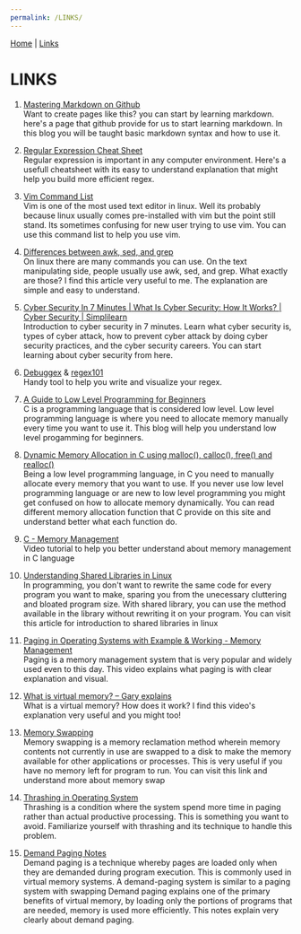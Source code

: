 ```yaml
---
permalink: /LINKS/
---
```


[Home](/os212) | [Links](/os212/LINKS/)

# LINKS

1. [Mastering Markdown on Github](https://guides.github.com/features/mastering-markdown/)<br>
Want to create pages like this? you can start by learning markdown. here's a page that github provide for us to start learning markdown. In this blog you will be taught basic markdown syntax and how to use it.

2. [Regular Expression Cheat Sheet](https://developer.mozilla.org/en-US/docs/Web/JavaScript/Guide/Regular_Expressions/Cheatsheet)<br>
Regular expression is important in any computer environment. Here's a usefull cheatsheet with its easy to understand explanation that might help you build more efficient regex.

3. [Vim Command List](https://vim.rtorr.com/)<br>
Vim is one of the most used text editor in linux. Well its probably because linux usually comes pre-installed with vim but the point still stand. Its sometimes confusing for new user trying to use vim. You can use this command list to help you use vim.

4. [Differences between awk, sed, and grep](https://www.baeldung.com/linux/grep-sed-awk-differences)<br>
On linux there are many commands you can use. On the text manipulating side, people usually use awk, sed, and grep. What exactly are those? I find this article very useful to me. The explanation are simple and easy to understand.

5. [Cyber Security In 7 Minutes | What Is Cyber Security: How It Works? | Cyber Security | Simplilearn](https://youtu.be/inWWhr5tnEA)<br>
Introduction to cyber security in 7 minutes. Learn what cyber security is, types of cyber attack, how to prevent cyber attack by doing cyber security practices, and the cyber security careers. You can start learning about cyber security from here.

6. [Debuggex](https://www.debuggex.com/) & [regex101](https://regex101.com/)<br>
Handy tool to help you write and visualize your regex.

7. [A Guide to Low Level Programming for Beginners](https://www.coursereport.com/blog/a-guide-to-low-level-programming-for-beginners)<br>
C is a programming language that is considered low level. Low level programming language is where you need to allocate memory manually every time you want to use it. This blog will help you understand low level progamming for beginners.

8. [Dynamic Memory Allocation in C using malloc(), calloc(), free() and realloc()](https://www.geeksforgeeks.org/dynamic-memory-allocation-in-c-using-malloc-calloc-free-and-realloc/)<br>
Being a low level programming language, in C you need to manually allocate every memory that you want to use. If you never use low level programming language or are new to low level programming you might get confused on how to allocate memory dynamically. You can read different memory allocation function that C provide on this site and understand better what each function do.

9. [C - Memory Management](https://youtu.be/734IQSAkww4)<br>
Video tutorial to help you better understand about memory management in C language

10. [Understanding Shared Libraries in Linux](https://www.tecmint.com/understanding-shared-libraries-in-linux/)<br>
In programming, you don't want to rewrite the same code for every program you want to make, sparing you from the unecessary cluttering and bloated program size. With shared library, you can use the method available in the library without rewriting it on your program. You can visit this article for introduction to shared libraries in linux

11. [Paging in Operating Systems with Example & Working - Memory Management](https://youtu.be/pJ6qrCB8pDw)<br>
Paging is a memory management system that is very popular and widely used even to this day. This video explains what paging is with clear explanation and visual.

12. [What is virtual memory? – Gary explains](https://youtu.be/2quKyPnUShQ)<br>
What is a virtual memory? How does it work? I find this video's explanation very useful and you might too!

13. [Memory Swapping](https://www.techopedia.com/definition/30467/memory-swapping)<br>
Memory swapping is a memory reclamation method wherein memory contents not currently in use are swapped to a disk to make the memory available for other applications or processes. This is very useful if you have no memory left for program to run. You can visit this link and understand more about memory swap

14. [Thrashing in Operating System](https://www.studytonight.com/operating-system/thrashing-in-operating-system)<br>
Thrashing is a condition where the system spend more time in paging rather than actual productive processing. This is something you want to avoid. Familiarize yourself with thrashing and its technique to handle this problem.

15. [Demand Paging Notes](http://lass.cs.umass.edu/~shenoy/courses/fall13/lectures/Lec14_notes.pdf)<br>
Demand paging is a technique whereby pages are loaded only when they are demanded during program execution. This is commonly used in virtual memory systems. A demand-paging system is similar to a paging system with swapping Demand paging explains one of the primary benefits of virtual memory, by loading only the portions of programs that are needed, memory is used more efficiently. This notes explain very clearly about demand paging.
